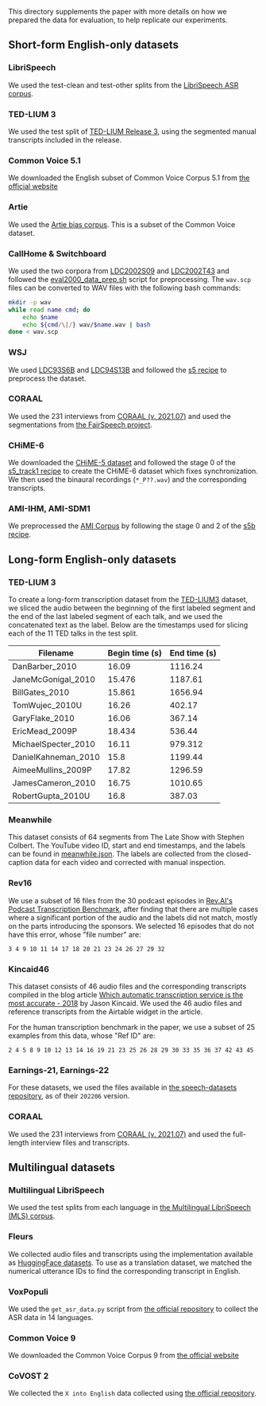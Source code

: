 This directory supplements the paper with more details on how we prepared the data for evaluation, to help replicate our experiments. 

## Short-form English-only datasets

### LibriSpeech

We used the test-clean and test-other splits from the [LibriSpeech ASR corpus](https://www.openslr.org/12).

### TED-LIUM 3

We used the test split of [TED-LIUM Release 3](https://www.openslr.org/51/), using the segmented manual transcripts included in the release.

### Common Voice 5.1

We downloaded the English subset of Common Voice Corpus 5.1 from [the official website](https://commonvoice.mozilla.org/en/datasets)

### Artie

We used the [Artie bias corpus](https://github.com/artie-inc/artie-bias-corpus). This is a subset of the Common Voice dataset.

### CallHome & Switchboard

We used the two corpora from [LDC2002S09](https://catalog.ldc.upenn.edu/LDC2002S09) and [LDC2002T43](https://catalog.ldc.upenn.edu/LDC2002T43) and followed the [eval2000_data_prep.sh](https://github.com/kaldi-asr/kaldi/blob/master/egs/fisher_swbd/s5/local/eval2000_data_prep.sh) script for preprocessing. The `wav.scp` files can be converted to WAV files with the following bash commands:

```bash
mkdir -p wav
while read name cmd; do
    echo $name
    echo ${cmd/\|/} wav/$name.wav | bash
done < wav.scp
```


### WSJ

We used [LDC93S6B](https://catalog.ldc.upenn.edu/LDC93S6B) and [LDC94S13B](https://catalog.ldc.upenn.edu/LDC94S13B) and followed the [s5 recipe](https://github.com/kaldi-asr/kaldi/tree/master/egs/wsj/s5) to preprocess the dataset.

### CORAAL

We used the 231 interviews from [CORAAL (v. 2021.07)](https://oraal.uoregon.edu/coraal) and used the segmentations from [the FairSpeech project](https://github.com/stanford-policylab/asr-disparities/blob/master/input/CORAAL_transcripts.csv).

### CHiME-6

We downloaded the [CHiME-5 dataset](https://spandh.dcs.shef.ac.uk//chime_challenge/CHiME5/download.html) and followed the stage 0 of the [s5_track1 recipe](https://github.com/kaldi-asr/kaldi/tree/master/egs/chime6/s5_track1) to create the CHiME-6 dataset which fixes synchronization. We then used the binaural recordings (`*_P??.wav`) and the corresponding transcripts.

### AMI-IHM, AMI-SDM1

We preprocessed the [AMI Corpus](https://groups.inf.ed.ac.uk/ami/corpus/overview.shtml) by following the stage 0 and 2 of the [s5b recipe](https://github.com/kaldi-asr/kaldi/tree/master/egs/ami/s5b).


## Long-form English-only datasets

### TED-LIUM 3

To create a long-form transcription dataset from the [TED-LIUM3](https://www.openslr.org/51/) dataset, we sliced the audio between the beginning of the first labeled segment and the end of the last labeled segment of each talk, and we used the concatenated text as the label. Below are the timestamps used for slicing each of the 11 TED talks in the test split.   

| Filename            | Begin time (s) | End time (s) |
|---------------------|----------------|--------------|
| DanBarber_2010      | 16.09          | 1116.24      |
| JaneMcGonigal_2010  | 15.476         | 1187.61      |
| BillGates_2010      | 15.861         | 1656.94      |
| TomWujec_2010U      | 16.26          | 402.17       |
| GaryFlake_2010      | 16.06          | 367.14       |
| EricMead_2009P      | 18.434         | 536.44       |
| MichaelSpecter_2010 | 16.11          | 979.312      |
| DanielKahneman_2010 | 15.8           | 1199.44      |
| AimeeMullins_2009P  | 17.82          | 1296.59      |
| JamesCameron_2010   | 16.75          | 1010.65      |
| RobertGupta_2010U   | 16.8           | 387.03       |

### Meanwhile

This dataset consists of 64 segments from The Late Show with Stephen Colbert. The YouTube video ID, start and end timestamps, and the labels can be found in [meanwhile.json](meanwhile.json). The labels are collected from the closed-caption data for each video and corrected with manual inspection.

### Rev16

We use a subset of 16 files from the 30 podcast episodes in [Rev.AI's Podcast Transcription Benchmark](https://www.rev.ai/blog/podcast-transcription-benchmark-part-1/), after finding that there are multiple cases where a significant portion of the audio and the labels did not match, mostly on the parts introducing the sponsors. We selected 16 episodes that do not have this error, whose "file number" are:

    3 4 9 10 11 14 17 18 20 21 23 24 26 27 29 32

### Kincaid46

This dataset consists of 46 audio files and the corresponding transcripts compiled in the blog article [Which automatic transcription service is the most accurate - 2018](https://medium.com/descript/which-automatic-transcription-service-is-the-most-accurate-2018-2e859b23ed19) by Jason Kincaid. We used the 46 audio files and reference transcripts from the Airtable widget in the article.

For the human transcription benchmark in the paper, we use a subset of 25 examples from this data, whose "Ref ID" are:

    2 4 5 8 9 10 12 13 14 16 19 21 23 25 26 28 29 30 33 35 36 37 42 43 45

### Earnings-21, Earnings-22

For these datasets, we used the files available in [the speech-datasets repository](https://github.com/revdotcom/speech-datasets), as of their `202206` version.

### CORAAL

We used the 231 interviews from [CORAAL (v. 2021.07)](https://oraal.uoregon.edu/coraal) and used the full-length interview files and transcripts.


## Multilingual datasets

### Multilingual LibriSpeech

We used the test splits from each language in [the Multilingual LibriSpeech (MLS) corpus](https://www.openslr.org/94/).

### Fleurs

We collected audio files and transcripts using the implementation available as [HuggingFace datasets](https://huggingface.co/datasets/google/fleurs/blob/main/fleurs.py). To use as a translation dataset, we matched the numerical utterance IDs to find the corresponding transcript in English.   

### VoxPopuli

We used the `get_asr_data.py` script from [the official repository](https://github.com/facebookresearch/voxpopuli) to collect the ASR data in 14 languages. 

### Common Voice 9

We downloaded the Common Voice Corpus 9 from [the official website](https://commonvoice.mozilla.org/en/datasets)

### CoVOST 2

We collected the `X into English` data collected using [the official repository](https://github.com/facebookresearch/covost).
